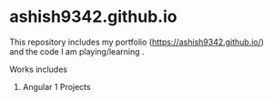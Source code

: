 # ashish9342.github.io
This repository includes my portfolio (https://ashish9342.github.io/) <br>
and the code I am playing/learning .

Works includes
1. Angular 1 Projects
